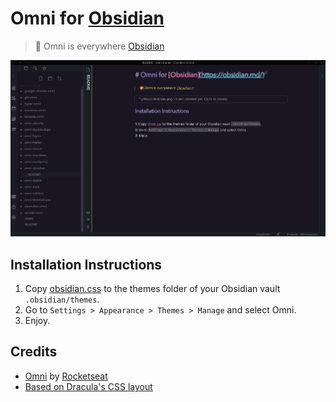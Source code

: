 # Omni for [Obsidian](https://obsidian.md/)

> 🎨 Omni is everywhere [Obsidian](https://obsidian.md/)

![Screenshot](.github/obsidian.png)

## Installation Instructions

1. Copy [obsidian.css](./obsidian.css) to the themes folder of your Obsidian vault `.obsidian/themes`.
2. Go to `Settings > Appearance > Themes > Manage` and select Omni.
3. Enjoy.

## Credits

- [Omni](https://github.com/getomni) by [Rocketseat](https://github.com/Rocketseat)
- [Based on Dracula's CSS layout](https://github.com/dracula/obsidian)

